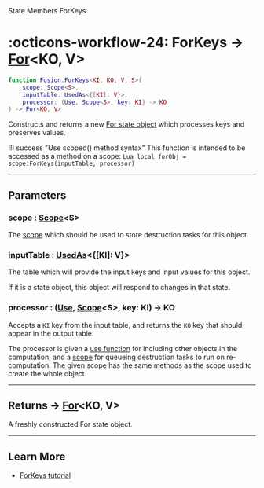 <nav class="fusiondoc-api-breadcrumbs">
	<span>State</span>
	<span>Members</span>
	<span>ForKeys</span>
</nav>

<h1 class="fusiondoc-api-header" markdown>
	<span class="fusiondoc-api-icon" markdown>:octicons-workflow-24:</span>
	<span class="fusiondoc-api-name">ForKeys</span>
	<span class="fusiondoc-api-type">
		-> <a href="../../../state/types/for">For</a>&lt;KO, V&gt;
	</span>
</h1>

```Lua
function Fusion.ForKeys<KI, KO, V, S>(
	scope: Scope<S>,
	inputTable: UsedAs<{[KI]: V}>,
	processor: (Use, Scope<S>, key: KI) -> KO
) -> For<KO, V>
```

Constructs and returns a new [For state object](../../types/for) which processes
keys and preserves values.

!!! success "Use scoped() method syntax"
	This function is intended to be accessed as a method on a scope:
	```Lua
	local forObj = scope:ForKeys(inputTable, processor)
	```

-----

## Parameters

<h3 markdown>
	scope
	<span class="fusiondoc-api-type">
		: <a href="../../../memory/types/scope">Scope</a>&lt;S&gt;
	</span>
</h3>

The [scope](../../../memory/types/scope) which should be used to store
destruction tasks for this object.

<h3 markdown>
	inputTable
	<span class="fusiondoc-api-type">
		: <a href="../../../state/types/usedas">UsedAs</a>&lt;{[KI]: V}&gt;
	</span>
</h3>

The table which will provide the input keys and input values for this object.

If it is a state object, this object will respond to changes in that state.

<h3 markdown>
	processor
	<span class="fusiondoc-api-type">
		: (<a href="../../../memory/types/use">Use</a>, 
		<a href="../../../memory/types/scope">Scope</a>&lt;S&gt;,
		key: KI) -> KO
	</span>
</h3>

Accepts a `KI` key from the input table, and returns the `KO` key that should
appear in the output table.

The processor is given a [use function](../../../memory/types/use) for including
other objects in the computation, and a [scope](../../../memory/types/scope) for
queueing destruction tasks to run on re-computation. The given scope has the
same methods as the scope used to create the whole object.

-----

<h2 markdown>
	Returns
	<span class="fusiondoc-api-type">
		-> <a href="../../../state/types/for">For</a>&lt;KO, V&gt;
	</span>
</h2>

A freshly constructed For state object.

-----

## Learn More

- [ForKeys tutorial](../../../../tutorials/tables/forkeys)